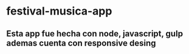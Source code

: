 # festival-musica-app
## Esta app fue hecha con node, javascript, gulp ademas cuenta con responsive desing 
